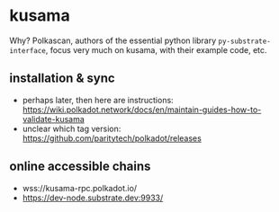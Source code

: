 # kusama
Why? Polkascan, authors of the essential python library `py-substrate-interface`, focus very much on kusama, with their example code, etc. 
## installation & sync
* perhaps later, then here are instructions: https://wiki.polkadot.network/docs/en/maintain-guides-how-to-validate-kusama
* unclear which tag version: https://github.com/paritytech/polkadot/releases 
## online accessible chains
* wss://kusama-rpc.polkadot.io/
* https://dev-node.substrate.dev:9933/
